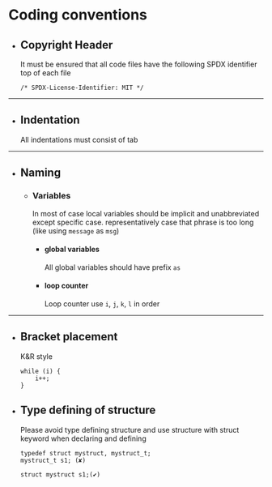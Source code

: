 # Coding conventions

* ## Copyright Header
	It must be ensured that all code files have the following SPDX identifier top of each file
	```
	/* SPDX-License-Identifier: MIT */
	```

---

* ## Indentation
	All indentations must consist of tab

---

* ## Naming
	* ### Variables
		In most of case local variables should be implicit and unabbreviated except specific case. representatively case that phrase is too long (like using `message` as `msg`)
		* #### global variables
			All global variables should have prefix `as`
		* #### loop counter
			Loop counter use `i`, `j`, `k`, `l` in order

---

* ## Bracket placement
	K&R style
	```
	while (i) {
		i++;
	}
	```	

* ## Type defining of structure 
	Please avoid type defining structure and use structure with struct keyword when declaring and defining
	```
	typedef struct mystruct, mystruct_t;
	mystruct_t s1; (✘)

	struct mystruct s1;(✔)
	```
	

